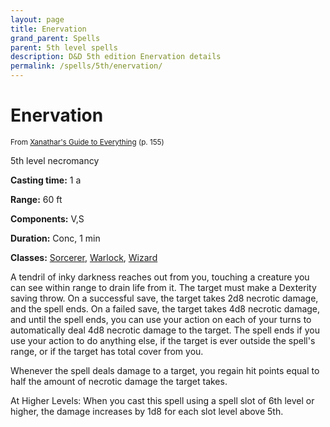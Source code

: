 ```yaml
---
layout: page
title: Enervation
grand_parent: Spells
parent: 5th level spells 
description: D&D 5th edition Enervation details
permalink: /spells/5th/enervation/
---
```


# Enervation

<small>From <a target="_blank" href="https://dnd.wizards.com/products/tabletop-games/rpg-products/xanathars-guide-everything">Xanathar's Guide to Everything</a> (p. 155)</small>

5th level necromancy

**Casting time:** 1 a

**Range:** 60 ft

**Components:** V,S 

**Duration:** Conc, 1 min

**Classes:** [Sorcerer](/classes/sorcerer/), [Warlock](/classes/warlock/), [Wizard](/classes/wizard/)

A tendril of inky darkness reaches out from you, touching a creature you can see within range to drain life from it. The target must make a Dexterity saving throw. On a successful save, the target takes 2d8 necrotic damage, and the spell ends. On a failed save, the target takes 4d8 necrotic damage, and until the spell ends, you can use your action on each of your turns to automatically deal 4d8 necrotic damage to the target. The spell ends if you use your action to do anything else, if the target is ever outside the spell's range, or if the target has total cover from you.

   Whenever the spell deals damage to a target, you regain hit points equal to half the amount of necrotic damage the target takes.

   At Higher Levels: When you cast this spell using a spell slot of 6th level or higher, the damage increases by 1d8 for each slot level above 5th.